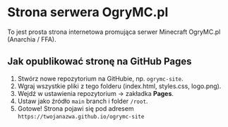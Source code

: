 
# Strona serwera OgryMC.pl

To jest prosta strona internetowa promująca serwer Minecraft OgryMC.pl (Anarchia / FFA).

## Jak opublikować stronę na GitHub Pages

1. Stwórz nowe repozytorium na GitHubie, np. `ogrymc-site`.
2. Wgraj wszystkie pliki z tego folderu (index.html, styles.css, logo.png).
3. Wejdź w ustawienia repozytorium → zakładka **Pages**.
4. Ustaw jako źródło `main` branch i folder `/root`.
5. Gotowe! Strona pojawi się pod adresem `https://twojanazwa.github.io/ogrymc-site`
